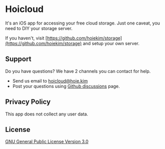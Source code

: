 # Hoicloud

It's an iOS app for accessing your free cloud storage. Just one caveat, you need to DIY your storage server.

If you haven't, visit [https://github.com/hoiekim/storage](https://github.com/hoiekim/storage) and setup your own server.

## Support

Do you have questions? We have 2 channels you can contact for help.
* Send us email to [hoicloud@hoie.kim](mailto:hoicloud@hoie.kim)
* Post your questions using [Github discussions](https://github.com/hoiekim/storage-ios/discussions/categories/q-a) page.

## Privacy Policy

This app does not collect any user data.

## License

[GNU General Public License Version 3.0](/LICENSE)
